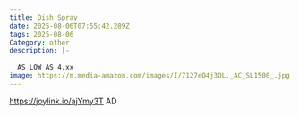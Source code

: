 ```yaml
---
title: Dish Spray
date: 2025-08-06T07:55:42.289Z
tags: 2025-08-06
Category: other
description: |-
  
  AS LOW AS 4.xx  
image: https://m.media-amazon.com/images/I/7127eO4j3OL._AC_SL1500_.jpg
---
```

https://joylink.io/ajYmy3T
AD